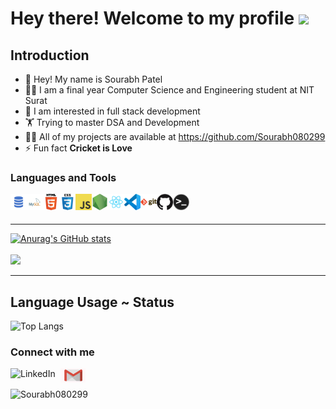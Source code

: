 # Hey there! Welcome to my profile <img src="https://raw.githubusercontent.com/MartinHeinz/MartinHeinz/master/wave.gif" width="30px">

## Introduction
- 👨‍ Hey! My name is Sourabh Patel 
- 👨‍💻 I am a final year Computer Science and Engineering student at NIT Surat
- 🔭 I am interested in full stack development
- 🏋 Trying to master DSA and Development
- 👨‍💻 All of my projects are available at https://github.com/Sourabh080299
- ⚡ Fun fact **Cricket is Love**

### Languages and Tools

<img align="left" alt="SQL" width="26px" src="https://raw.githubusercontent.com/github/explore/80688e429a7d4ef2fca1e82350fe8e3517d3494d/topics/sql/sql.png" />
<img align="left" alt="MySQL" width="26px" src="https://raw.githubusercontent.com/github/explore/80688e429a7d4ef2fca1e82350fe8e3517d3494d/topics/mysql/mysql.png" />
<img align="left" alt="HTML5" width="26px" src="https://raw.githubusercontent.com/github/explore/80688e429a7d4ef2fca1e82350fe8e3517d3494d/topics/html/html.png" />
<img align="left" alt="CSS3" width="26px" src="https://raw.githubusercontent.com/github/explore/80688e429a7d4ef2fca1e82350fe8e3517d3494d/topics/css/css.png" />
<img align="left" alt="JavaScript" width="26px" src="https://raw.githubusercontent.com/github/explore/80688e429a7d4ef2fca1e82350fe8e3517d3494d/topics/javascript/javascript.png" />
<img align="left" alt="Node.js" width="26px" src="https://raw.githubusercontent.com/github/explore/80688e429a7d4ef2fca1e82350fe8e3517d3494d/topics/nodejs/nodejs.png" />
<img align="left" alt="React" width="26px" src="https://raw.githubusercontent.com/github/explore/80688e429a7d4ef2fca1e82350fe8e3517d3494d/topics/react/react.png" />
<img align="left" alt="Visual Studio Code" width="26px" src="https://raw.githubusercontent.com/github/explore/80688e429a7d4ef2fca1e82350fe8e3517d3494d/topics/visual-studio-code/visual-studio-code.png" /> 
<img align="left" alt="Git" width="26px" src="https://raw.githubusercontent.com/github/explore/80688e429a7d4ef2fca1e82350fe8e3517d3494d/topics/git/git.png" />
<img align="left" alt="GitHub" width="26px" src="https://raw.githubusercontent.com/github/explore/78df643247d429f6cc873026c0622819ad797942/topics/github/github.png" />
<img align="left" alt="Terminal" width="26px" src="https://raw.githubusercontent.com/github/explore/80688e429a7d4ef2fca1e82350fe8e3517d3494d/topics/terminal/terminal.png" />
<br />
<br />
<hr/>

[![Anurag's GitHub stats](https://github-readme-stats.vercel.app/api?username=sourabh080299)](https://github.com/anuraghazra/github-readme-stats)<br/><br/>
![](https://komarev.com/ghpvc/?username=sourabh080299&color=green)
<hr/>

## Language Usage ~ Status
![Top Langs](https://github-readme-stats.aemiej.vercel.app/api/top-langs/?username=sourabh080299&theme=dark&layout=compact&show_icons=true&hide_border=true&private=true)

### Connect with me
[<img align="left" alt="LinkedIn" width="80" src="https://github.com/melanieshi0120/melanieshi0120/blob/master/linkedin.ico" />]( https://www.linkedin.com/in/sourabh080299/)
[<img align="left" alt="mail" width="40" src="./mail.jpg" />](<mailto:psourabh080299@gmail.com>)
<br />
<p><img align="center" src="https://github-readme-streak-stats.herokuapp.com/?user=Sourabh080299&theme=dark&background=0d1117&date_format=M%20j%5B%2C%20Y%5D" alt="Sourabh080299" /></p>

<!--
**Sourabh080299/Sourabh080299** is a ✨ _special_ ✨ repository because its `README.md` (this file) appears on your GitHub profile.

Here are some ideas to get you started:

- 🔭 I’m currently working on ...
- 🌱 I’m currently learning ...
- 👯 I’m looking to collaborate on ...
- 🤔 I’m looking for help with ...
- 💬 Ask me about ...
- 📫 How to reach me: ...
- 😄 Pronouns: ...
- ⚡ Fun fact: ...
-->
